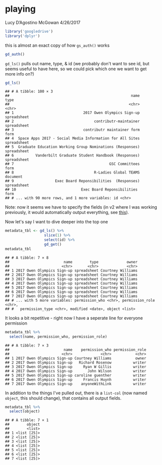 playing
================
Lucy D’Agostino McGowan
4/26/2017

``` r
library('googledrive')
library('dplyr')
```

this is almost an exact copy of how `gs_auth()` works

``` r
gd_auth() 
```

`gd_ls()` pulls out name, type, & id (we probably don't want to see id, but seems useful to have here, so we could pick which one we want to get more info on?)

``` r
gd_ls()
```

    ## # A tibble: 100 × 3
    ##                                                        name        type
    ##                                                       <chr>       <chr>
    ## 1                                2017 Owen Olympics Sign-up spreadsheet
    ## 2                                     contributr-maintainer spreadsheet
    ## 3                                contributr maintainer form        form
    ## 4  Space Apps 2017 - Social Media Information for All Sites spreadsheet
    ## 5  Graduate Education Working Group Nominations (Responses) spreadsheet
    ## 6          Vanderbilt Graduate Student Handbook (Responses) spreadsheet
    ## 7                                            GSC Committees        form
    ## 8                                     R-Ladies Global TEAMS    document
    ## 9                   Exec Board Reponsibilities  (Responses) spreadsheet
    ## 10                              Exec Board Reponsibilities         form
    ## # ... with 90 more rows, and 1 more variables: id <chr>

Note: now it seems we have to specify the fields (in v2 where I was working previously, it would automatically output everything, see [this](https://developers.google.com/drive/v3/web/migration)).

Now let's say I want to dive deeper into the top one

``` r
metadata_tbl <- gd_ls() %>%
                  slice(1) %>%
                  select(id) %>%
                  gd_get()
metadata_tbl
```

    ## # A tibble: 7 × 8
    ##                         name        type             owner
    ##                        <chr>       <chr>             <chr>
    ## 1 2017 Owen Olympics Sign-up spreadsheet Courtney Williams
    ## 2 2017 Owen Olympics Sign-up spreadsheet Courtney Williams
    ## 3 2017 Owen Olympics Sign-up spreadsheet Courtney Williams
    ## 4 2017 Owen Olympics Sign-up spreadsheet Courtney Williams
    ## 5 2017 Owen Olympics Sign-up spreadsheet Courtney Williams
    ## 6 2017 Owen Olympics Sign-up spreadsheet Courtney Williams
    ## 7 2017 Owen Olympics Sign-up spreadsheet Courtney Williams
    ## # ... with 5 more variables: permission_who <chr>, permission_role <chr>,
    ## #   permission_type <chr>, modified <date>, object <list>

It looks a bit repetitive - right now I have a seperate line for everyone permission

``` r
metadata_tbl %>%
  select(name, permission_who, permission_role)
```

    ## # A tibble: 7 × 3
    ##                         name    permission_who permission_role
    ##                        <chr>             <chr>           <chr>
    ## 1 2017 Owen Olympics Sign-up Courtney Williams           owner
    ## 2 2017 Owen Olympics Sign-up   Richard Rosenow          writer
    ## 3 2017 Owen Olympics Sign-up     Ryan W Gillis          writer
    ## 4 2017 Owen Olympics Sign-up       John Wilson          writer
    ## 5 2017 Owen Olympics Sign-up caroline guenther          writer
    ## 6 2017 Owen Olympics Sign-up     Francis Huynh          writer
    ## 7 2017 Owen Olympics Sign-up    anyoneWithLink          writer

In addition to the things I've pulled out, there is a `list-col` (now named `object`, this should change), that contains all output fields.

``` r
metadata_tbl %>%
  select(object)
```

    ## # A tibble: 7 × 1
    ##        object
    ##        <list>
    ## 1 <list [25]>
    ## 2 <list [25]>
    ## 3 <list [25]>
    ## 4 <list [25]>
    ## 5 <list [25]>
    ## 6 <list [25]>
    ## 7 <list [25]>
